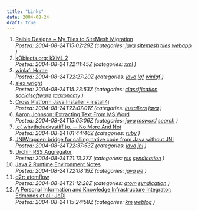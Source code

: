 ```yaml
---
title: "Links"
date: 2004-08-24
draft: true
---
```

1.  [Raible Designs ~ My Tiles to SiteMesh Migration](https://web.archive.org/web/20040924085445/http://raibledesigns.com/page/rd/20040821#my_tiles_to_sitemesh_migration)  
    _Posted: 2004-08-24T15:02:29Z (categories: [java](https://web.archive.org/web/20040924085445/http://del.icio.us/tlockney/java) [sitemesh](https://web.archive.org/web/20040924085445/http://del.icio.us/tlockney/sitemesh) [tiles](https://web.archive.org/web/20040924085445/http://del.icio.us/tlockney/tiles) [webapp](https://web.archive.org/web/20040924085445/http://del.icio.us/tlockney/webapp) )_
2.  [kObjects.org: kXML 2](https://web.archive.org/web/20040924085445/http://kobjects.org/auto?self=%23c0a80001000000f5ad6a6fb3)  
    _Posted: 2004-08-24T22:11:45Z (categories: [xml](https://web.archive.org/web/20040924085445/http://del.icio.us/tlockney/xml) )_
3.  [winlaf: Home](https://web.archive.org/web/20040924085445/https://winlaf.dev.java.net/)  
    _Posted: 2004-08-24T22:27:20Z (categories: [java](https://web.archive.org/web/20040924085445/http://del.icio.us/tlockney/java) [laf](https://web.archive.org/web/20040924085445/http://del.icio.us/tlockney/laf) [winlaf](https://web.archive.org/web/20040924085445/http://del.icio.us/tlockney/winlaf) )_
4.  [alex wright](https://web.archive.org/web/20040924085445/http://www.agwright.com/blog/archives/000900.html)  
    _Posted: 2004-08-24T15:23:53Z (categories: [classification](https://web.archive.org/web/20040924085445/http://del.icio.us/tlockney/classification) [socialsoftware](https://web.archive.org/web/20040924085445/http://del.icio.us/tlockney/socialsoftware) [taaxonomy](https://web.archive.org/web/20040924085445/http://del.icio.us/tlockney/taaxonomy) )_
5.  [Cross Platform Java Installer - install4j](https://web.archive.org/web/20040924085445/http://www.ej-technologies.com/products/install4j/overview.html)  
    _Posted: 2004-08-24T22:07:01Z (categories: [installers](https://web.archive.org/web/20040924085445/http://del.icio.us/tlockney/installers) [java](https://web.archive.org/web/20040924085445/http://del.icio.us/tlockney/java) )_
6.  [Aaron Johnson: Extracting Text From MS Word](https://web.archive.org/web/20040924085445/http://cephas.net/blog/2004/08/24/extracting_text_from_ms_word.html)  
    _Posted: 2004-08-24T15:05:06Z (categories: [java](https://web.archive.org/web/20040924085445/http://del.icio.us/tlockney/java) [msword](https://web.archive.org/web/20040924085445/http://del.icio.us/tlockney/msword) [search](https://web.archive.org/web/20040924085445/http://del.icio.us/tlockney/search) )_
7.  [.c( whytheluckystiff )o. -- No More And Not](https://web.archive.org/web/20040924085445/http://whytheluckystiff.net/clog/ruby/noMoreAndNot.html)  
    _Posted: 2004-08-24T01:44:46Z (categories: [ruby](https://web.archive.org/web/20040924085445/http://del.icio.us/tlockney/ruby) )_
8.  [JNIWrapper: bridge for calling native code from Java without JNI](https://web.archive.org/web/20040924085445/http://www.jniwrapper.com/index.jsp)  
    _Posted: 2004-08-24T22:37:53Z (categories: [java](https://web.archive.org/web/20040924085445/http://del.icio.us/tlockney/java) [jni](https://web.archive.org/web/20040924085445/http://del.icio.us/tlockney/jni) )_
9.  [Urchin RSS Aggregator](https://web.archive.org/web/20040924085445/http://urchin.sourceforge.net/)  
    _Posted: 2004-08-24T21:13:27Z (categories: [rss](https://web.archive.org/web/20040924085445/http://del.icio.us/tlockney/rss) [syndication](https://web.archive.org/web/20040924085445/http://del.icio.us/tlockney/syndication) )_
10.  [Java 2 Runtime Environment Notes](https://web.archive.org/web/20040924085445/http://java.sun.com/j2se/1.4.2/runtime.html)  
    _Posted: 2004-08-24T22:08:19Z (categories: [java](https://web.archive.org/web/20040924085445/http://del.icio.us/tlockney/java) [jre](https://web.archive.org/web/20040924085445/http://del.icio.us/tlockney/jre) )_
11.  [d2r: atomflow](https://web.archive.org/web/20040924085445/http://www.dynamicobjects.com/d2r/archives/002885.html)  
    _Posted: 2004-08-24T21:12:28Z (categories: [atom](https://web.archive.org/web/20040924085445/http://del.icio.us/tlockney/atom) [syndication](https://web.archive.org/web/20040924085445/http://del.icio.us/tlockney/syndication) )_
12.  [A Personal Information and Knowledge Infrastructure Integrator: Edmonds et al.: JoDI](https://web.archive.org/web/20040924085445/http://jodi.ecs.soton.ac.uk/Articles/v05/i01/Edmonds/)  
    _Posted: 2004-08-24T15:24:58Z (categories: [km](https://web.archive.org/web/20040924085445/http://del.icio.us/tlockney/km) [weblog](https://web.archive.org/web/20040924085445/http://del.icio.us/tlockney/weblog) )_
		
